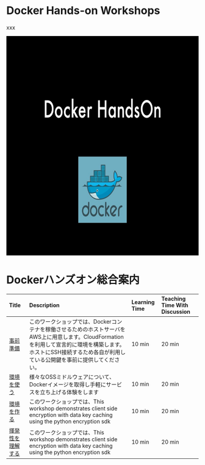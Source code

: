 # Docker Hands-on Workshops

xxx

<a><img src="images/handson.jpg" width="768" height="576"></a>

# Dockerハンズオン総合案内

| Title | Description | Learning Time | Teaching Time With Discussion | 
| :------- | :---------- | :-- | :-- |
| [事前準備](001-Preparation/)  | このワークショップでは、Dockerコンテナを稼働させるためのホストサーバをAWS上に用意します。CloudFormationを利用して宣言的に環境を構築します。ホストにSSH接続するため各自が利用している公開鍵を事前に提供してください。 | 10 min | 20 min |
| [環境を使う](002-UseImage/)  | 様々なOSSミドルウェアについて、Dockerイメージを取得し手軽にサービスを立ち上げる体験をします | 10 min | 20 min |
| [環境を作る](003-CreateImage/)  | このワークショップでは、This workshop demonstrates client side encryption with data key caching using the python encryption sdk | 10 min | 20 min |
| [揮発性を理解する](004-KnowVolatility/)  | このワークショップでは、This workshop demonstrates client side encryption with data key caching using the python encryption sdk | 10 min | 20 min |